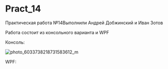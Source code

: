 # Pract_14


Практическая работа №14Выполнили Андрей Добжинский и Иван Зотов

Работа состоит из консольного варианта и WPF



Консоль:



![photo_6033738218731583612_m](https://github.com/user-attachments/assets/72ec03e4-7107-4e15-8244-6c9687ac8d10)






WPF:



